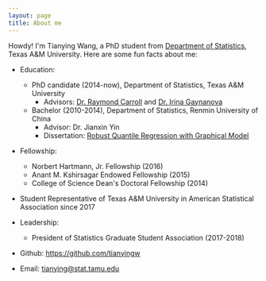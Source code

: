 ```yaml
---
layout: page
title: About me
---
```


Howdy! I'm Tianying Wang, a PhD student from [Department of Statistics](https://www.stat.tamu.edu), Texas A&M University. Here are some fun facts about me:

- Education:
   - PhD candidate (2014-now), Department of Statistics, Texas A&M University
       - Advisors: [Dr. Raymond Carroll](https://www.stat.tamu.edu/~carroll/) and [Dr. Irina Gaynanova](https://irinagain.github.io/)
   - Bachelor (2010-2014), Department of Statistics, Renmin University of China
       - Advisor: Dr. Jianxin Yin
       - Dissertation: [Robust Quantile Regression with Graphical Model](http://www.cnki.com.cn/Article/CJFDTotal-ZKZX201717001.htm)

- Fellowship: 
   - Norbert Hartmann, Jr. Fellowship (2016)
   - Anant M. Kshirsagar Endowed Fellowship (2015)
   - College of Science Dean's Doctoral Fellowship (2014)
   
- Student Representative of Texas A&M University in American Statistical Association since 2017

- Leadership: 
   - President of Statistics Graduate Student Association (2017-2018)



- Github: https://github.com/tianyingw

- Email: tianying@stat.tamu.edu


